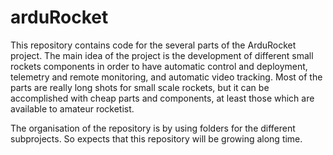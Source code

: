 # arduRocket

This repository contains code for the several parts of the ArduRocket project. The main idea of the project is the development of different small rockets components in order to have automatic control and deployment, telemetry and remote monitoring, and automatic video tracking. Most of the parts are really long shots for small scale rockets, but it can be accomplished with cheap parts and components, at least those which are available to amateur rocketist.

The organisation of the repository is by using folders for the different subprojects. So expects that this repository will be growing along time.
